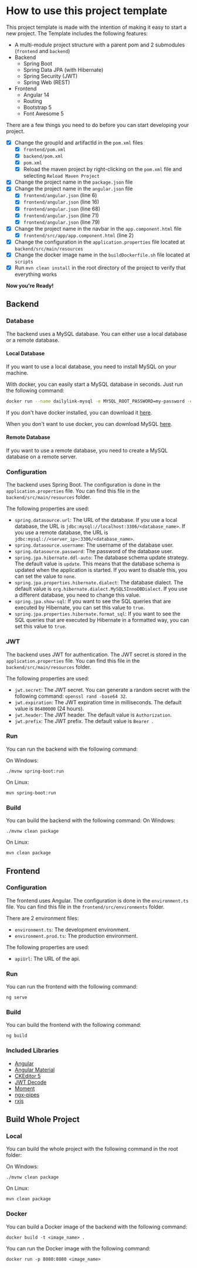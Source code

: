 # How to use this project template

This project template is made with the intention of making it easy to start a new project.
The Template includes the following features:

- A multi-module project structure with a parent pom and 2 submodules (`frontend` and `backend`)
- Backend
  - Spring Boot
  - Spring Data JPA (with Hibernate)
  - Spring Security (JWT)
  - Spring Web (REST)
- Frontend
  - Angular 14
  - Routing
  - Bootstrap 5
  - Font Awesome 5

There are a few things you need to do before you can start developing your project.

- [X] Change the groupId and artifactId in the `pom.xml` files
  - [X] `frontend/pom.xml`
  - [X] `backend/pom.xml`
  - [X] `pom.xml`
  - [X] Reload the maven project by right-clicking on the `pom.xml` file and selecting `Reload Maven Project`
- [X] Change the project name in the `package.json` file
- [X] Change the project name in the `angular.json` file
  - [X] `frontend/angular.json` (line 6)
  - [X] `frontend/angular.json` (line 16)
  - [X] `frontend/angular.json` (line 68)
  - [X] `frontend/angular.json` (line 71)
  - [X] `frontend/angular.json` (line 79)
- [X] Change the project name in the navbar in the `app.component.html` file
  - [X] `frontend/src/app/app.component.html` (line 2)
- [X] Change the configuration in the `application.properties` file located at `backend/src/main/resources`
- [X] Change the docker image name in the `buildDockerfile.sh` file located at `scripts`
- [X] Run `mvn clean install` in the root directory of the project to verify that everything works

**Now you're Ready!**

## Backend

### Database

The backend uses a MySQL database. You can either use a local database or a remote database.

#### Local Database
If you want to use a local database, you need to install MySQL on your machine.

With docker, you can easily start a MySQL database in seconds. Just run the following command:

```bash
docker run --name dailylink-mysql -e MYSQL_ROOT_PASSWORD=my-password -e MYSQL_DATABASE=dailylink -p 3308:3306 -d mysql:latest
```

If you don't have docker installed, you can download it [here](https://www.docker.com/products/docker-desktop).

When you don't want to use docker, you can download MySQL [here](https://dev.mysql.com/downloads/mysql/).

#### Remote Database

If you want to use a remote database, you need to create a MySQL database on a remote server.

### Configuration

The backend uses Spring Boot. The configuration is done in the `application.properties` file.
You can find this file in the `backend/src/main/resources` folder.

The following properties are used:

- `spring.datasource.url`: The URL of the database. If you use a local database, the URL is `jdbc:mysql://localhost:3306/<database_name>`. If you use a remote database, the URL is `jdbc:mysql://<server_ip>:3306/<database_name>`.
- `spring.datasource.username`: The username of the database user.
- `spring.datasource.password`: The password of the database user.
- `spring.jpa.hibernate.ddl-auto`: The database schema update strategy. The default value is `update`. This means that the database schema is updated when the application is started. If you want to disable this, you can set the value to `none`.
- `spring.jpa.properties.hibernate.dialect`: The database dialect. The default value is `org.hibernate.dialect.MySQL5InnoDBDialect`. If you use a different database, you need to change this value.
- `spring.jpa.show-sql`: If you want to see the SQL queries that are executed by Hibernate, you can set this value to `true`.
- `spring.jpa.properties.hibernate.format_sql`: If you want to see the SQL queries that are executed by Hibernate in a formatted way, you can set this value to `true`.

### JWT

The backend uses JWT for authentication. The JWT secret is stored in the `application.properties` file.
You can find this file in the `backend/src/main/resources` folder.

The following properties are used:

- `jwt.secret`: The JWT secret. You can generate a random secret with the following command: `openssl rand -base64 32`.
- `jwt.expiration`: The JWT expiration time in milliseconds. The default value is `86400000` (24 hours).
- `jwt.header`: The JWT header. The default value is `Authorization`.
- `jwt.prefix`: The JWT prefix. The default value is `Bearer `.

### Run

You can run the backend with the following command:

On Windows:

```
./mvnw spring-boot:run
```

On Linux:

```
mvn spring-boot:run
```

### Build

You can build the backend with the following command:
On Windows:

```
./mvnw clean package
```

On Linux:

```
mvn clean package
```

## Frontend

### Configuration

The frontend uses Angular. The configuration is done in the `environment.ts` file.
You can find this file in the `frontend/src/environments` folder.

There are 2 environment files:
- `environment.ts`: The development environment.
- `environment.prod.ts`: The production environment.

The following properties are used:

- `apiUrl`: The URL of the api.

### Run

You can run the frontend with the following command:

```
ng serve
```

### Build

You can build the frontend with the following command:

```
ng build
```

### Included Libraries
- [Angular](https://angular.io/)
- [Angular Material](https://material.angular.io/)
- [CKEditor 5](https://ckeditor.com/ckeditor-5/)
- [JWT Decode](https://www.npmjs.com/package/jwt-decode)
- [Moment](https://momentjs.com/)
- [ngx-pipes](https://www.npmjs.com/package/ngx-pipes)
- [rxjs](https://rxjs.dev/)

## Build Whole Project

### Local

You can build the whole project with the following command in the root folder:

On Windows:

```
./mvnw clean package
```

On Linux:

```
mvn clean package
```

### Docker

You can build a Docker image of the backend with the following command:

```
docker build -t <image_name> .
```

You can run the Docker image with the following command:

```
docker run -p 8080:8080 <image_name>
```
